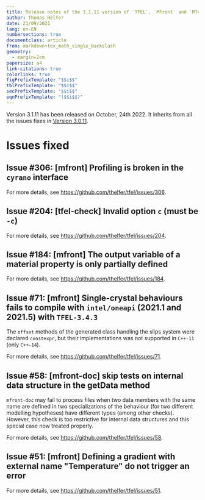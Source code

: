 ```yaml
---
title: Release notes of the 3.1.11 version of `TFEL`, `MFront` and `MTest`
author: Thomas Helfer
date: 21/09/2021
lang: en-EN
numbersections: true
documentclass: article
from: markdown+tex_math_single_backslash
geometry:
  - margin=2cm
papersize: a4
link-citations: true
colorlinks: true
figPrefixTemplate: "$$i$$"
tblPrefixTemplate: "$$i$$"
secPrefixTemplate: "$$i$$"
eqnPrefixTemplate: "($$i$$)"
---
```


Version 3.1.11 has been released on October, 24th 2022. It inherits from
all the issues fixes in [Version 3.0.11](release-notes-3.0.11.html).


# Issues fixed

## Issue #306: [mfront] Profiling is broken in the `cyrano` interface 

For more details, see <https://github.com/thelfer/tfel/issues/306>.

## Issue #204: [tfel-check] Invalid option `c` (must be `-c`)

For more details, see <https://github.com/thelfer/tfel/issues/204>.

## Issue #184: [mfront] The output variable of a material property is only partially defined

For more details, see <https://github.com/thelfer/tfel/issues/184>.

## Issue #71: [mfront] Single-crystal behaviours fails to compile with `intel/oneapi` (2021.1 and 2021.5) with `TFEL-3.4.3`

The `offset` methods of the generated class handling the slips system
were declared `constexpr`, but their implementations was not supported
in `C++-11` (only `C++-14`).

For more details, see <https://github.com/thelfer/tfel/issues/71>.

## Issue #58: [mfront-doc] skip tests on internal data structure in the getData method

`mfront-doc` may fail to process files when two data members with the
same name are defined in two specializations of the behaviour (for two
different modelling hypotheses) have different types (among other
checks). However, this check is too restrictive for internal data
structures and this special case now treated properly.

For more details, see <https://github.com/thelfer/tfel/issues/58>.

## Issue #51: [mfront] Defining a gradient with external name "Temperature" do not trigger an error

For more details, see <https://github.com/thelfer/tfel/issues/51>.